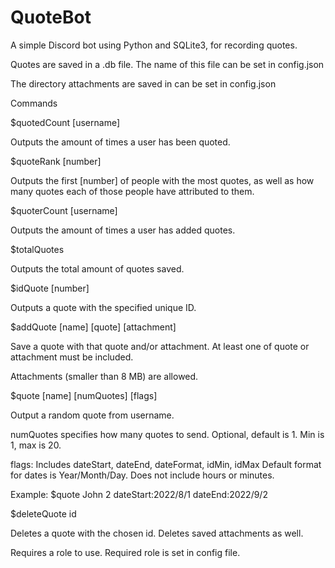 # QuoteBot
A simple Discord bot using Python and SQLite3, for recording quotes.

Quotes are saved in a .db file. The name of this file can be set in config.json

The directory attachments are saved in can be set in config.json


Commands

$quotedCount [username]

Outputs the amount of times a user has been quoted.

$quoteRank [number]

Outputs the first [number] of people with the most quotes, as well as how many quotes each of those people have attributed to them.

$quoterCount [username]


Outputs the amount of times a user has added quotes.


$totalQuotes

Outputs the total amount of quotes saved.


$idQuote [number]

Outputs a quote with the specified unique ID.


$addQuote [name] [quote] [attachment]

Save a quote with that quote and/or attachment. At least one of quote or attachment must be included.

Attachments (smaller than 8 MB) are allowed.


$quote [name] [numQuotes] [flags]

Output a random quote from username. 

numQuotes specifies how many quotes to send. Optional, default is 1. Min is 1, max is 20.

flags: Includes dateStart, dateEnd, dateFormat, idMin, idMax
  Default format for dates is Year/Month/Day. Does not include hours or minutes.

Example: $quote John 2 dateStart:2022/8/1 dateEnd:2022/9/2


$deleteQuote id

Deletes a quote with the chosen id. Deletes saved attachments as well.

Requires a role to use. Required role is set in config file.
